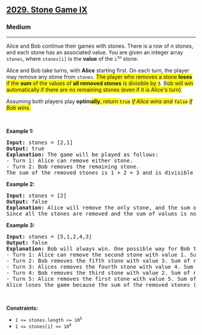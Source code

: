 <h2><a href="https://leetcode.com/problems/stone-game-ix/">2029. Stone Game IX</a></h2><h3>Medium</h3><hr><div><p>Alice and Bob continue their games with stones. There is a row of n stones, and each stone has an associated value. You are given an integer array <code>stones</code>, where <code>stones[i]</code> is the <strong>value</strong> of the <code>i<sup>th</sup></code> stone.</p>

<p>Alice and Bob take turns, with <strong>Alice</strong> starting first. On each turn, the player may remove any stone from <code>stones</code>. <span class="highlighter--highlighted" data-highlight-id="0" style="background-color: rgb(255, 246, 21); color: inherit;">The player who removes a stone </span><strong><span class="highlighter--highlighted" data-highlight-id="0" style="background-color: rgb(255, 246, 21); color: inherit;">loses</span></strong><span class="highlighter--highlighted" data-highlight-id="0" style="background-color: rgb(255, 246, 21); color: inherit;"> if the </span><strong><span class="highlighter--highlighted" data-highlight-id="0" style="background-color: rgb(255, 246, 21); color: inherit;">sum</span></strong><span class="highlighter--highlighted" data-highlight-id="0" style="background-color: rgb(255, 246, 21); color: inherit;"> of the values of </span><strong><span class="highlighter--highlighted" data-highlight-id="0" style="background-color: rgb(255, 246, 21); color: inherit;">all removed stones</span></strong><span class="highlighter--highlighted" data-highlight-id="0" style="background-color: rgb(255, 246, 21); color: inherit;"> is divisible by </span><code><span class="highlighter--highlighted" data-highlight-id="0" style="background-color: rgb(255, 246, 21); color: inherit;">3</span></code>. B<span class="highlighter--highlighted" data-highlight-id="1" style="background-color: rgb(255, 246, 21); color: inherit;">ob will win automatically if there are no remaining stones (even if it is Alice's turn)</span>.</p>

<p>Assuming both players play <strong>optim<span class="highlighter--highlighted" data-highlight-id="2" style="background-color: rgb(255, 246, 21); color: inherit;">ally</span></strong><span class="highlighter--highlighted" data-highlight-id="2" style="background-color: rgb(255, 246, 21); color: inherit;">, return </span><code><span class="highlighter--highlighted" data-highlight-id="2" style="background-color: rgb(255, 246, 21); color: inherit;">true</span></code> <em><span class="highlighter--highlighted" data-highlight-id="2" style="background-color: rgb(255, 246, 21); color: inherit;">if Alice wins and</span></em> <code><span class="highlighter--highlighted" data-highlight-id="2" style="background-color: rgb(255, 246, 21); color: inherit;">false</span></code> <em><span class="highlighter--highlighted" data-highlight-id="2" style="background-color: rgb(255, 246, 21); color: inherit;">if Bob wins</span></em><span class="highlighter--highlighted" data-highlight-id="2" style="background-color: rgb(255, 246, 21); color: inherit;">.</span></p>

<p>&nbsp;</p>
<p><strong>Example 1:</strong></p>

<pre><strong>Input:</strong> stones = [2,1]
<strong>Output:</strong> true
<strong>Explanation:</strong>&nbsp;The game will be played as follows:
- Turn 1: Alice can remove either stone.
- Turn 2: Bob removes the remaining stone. 
The sum of the removed stones is 1 + 2 = 3 and is divisible by 3. Therefore, Bob loses and Alice wins the game.
</pre>

<p><strong>Example 2:</strong></p>

<pre><strong>Input:</strong> stones = [2]
<strong>Output:</strong> false
<strong>Explanation:</strong>&nbsp;Alice will remove the only stone, and the sum of the values on the removed stones is 2. 
Since all the stones are removed and the sum of values is not divisible by 3, Bob wins the game.
</pre>

<p><strong>Example 3:</strong></p>

<pre><strong>Input:</strong> stones = [5,1,2,4,3]
<strong>Output:</strong> false
<strong>Explanation:</strong> Bob will always win. One possible way for Bob to win is shown below:
- Turn 1: Alice can remove the second stone with value 1. Sum of removed stones = 1.
- Turn 2: Bob removes the fifth stone with value 3. Sum of removed stones = 1 + 3 = 4.
- Turn 3: Alices removes the fourth stone with value 4. Sum of removed stones = 1 + 3 + 4 = 8.
- Turn 4: Bob removes the third stone with value 2. Sum of removed stones = 1 + 3 + 4 + 2 = 10.
- Turn 5: Alice removes the first stone with value 5. Sum of removed stones = 1 + 3 + 4 + 2 + 5 = 15.
Alice loses the game because the sum of the removed stones (15) is divisible by 3. Bob wins the game.
</pre>

<p>&nbsp;</p>
<p><strong>Constraints:</strong></p>

<ul>
	<li><code>1 &lt;= stones.length &lt;= 10<sup>5</sup></code></li>
	<li><code>1 &lt;= stones[i] &lt;= 10<sup>4</sup></code></li>
</ul>
</div>